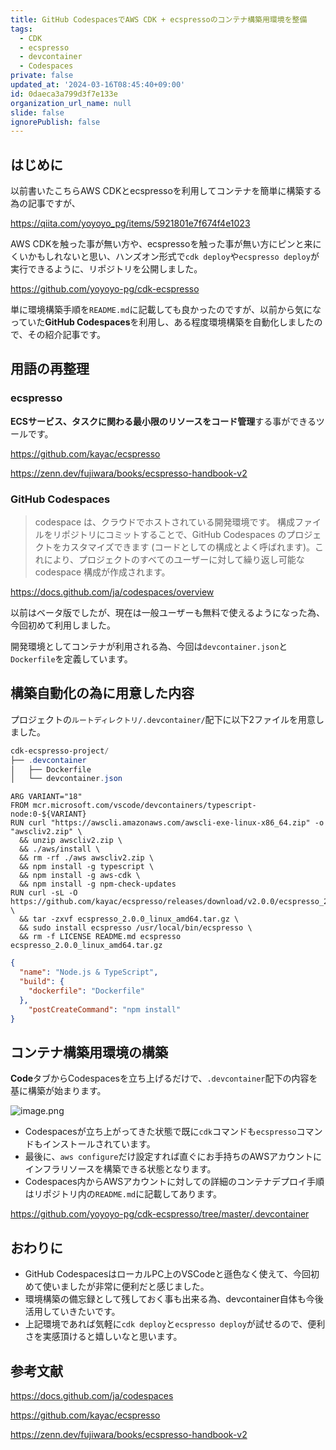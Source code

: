 ```yaml
---
title: GitHub CodespacesでAWS CDK + ecspressoのコンテナ構築用環境を整備
tags:
  - CDK
  - ecspresso
  - devcontainer
  - Codespaces
private: false
updated_at: '2024-03-16T08:45:40+09:00'
id: 0daeca3a799d3f7e133e
organization_url_name: null
slide: false
ignorePublish: false
---
```

## はじめに

以前書いたこちらAWS CDKとecspressoを利用してコンテナを簡単に構築する為の記事ですが、

https://qiita.com/yoyoyo_pg/items/5921801e7f674f4e1023

AWS CDKを触った事が無い方や、ecspressoを触った事が無い方にピンと来にくいかもしれないと思い、ハンズオン形式で`cdk deploy`や`ecspresso deploy`が実行できるように、リポジトリを公開しました。

https://github.com/yoyoyo-pg/cdk-ecspresso

単に環境構築手順を`README.md`に記載しても良かったのですが、以前から気になっていた**GitHub Codespaces**を利用し、ある程度環境構築を自動化しましたので、その紹介記事です。

## 用語の再整理

### ecspresso

**ECSサービス、タスクに関わる最小限のリソースをコード管理**する事ができるツールです。

https://github.com/kayac/ecspresso

https://zenn.dev/fujiwara/books/ecspresso-handbook-v2

### GitHub Codespaces

>codespace は、クラウドでホストされている開発環境です。 構成ファイルをリポジトリにコミットすることで、GitHub Codespaces のプロジェクトをカスタマイズできます (コードとしての構成とよく呼ばれます)。これにより、プロジェクトのすべてのユーザーに対して繰り返し可能な codespace 構成が作成されます。

https://docs.github.com/ja/codespaces/overview

以前はベータ版でしたが、現在は一般ユーザーも無料で使えるようになった為、今回初めて利用しました。

開発環境としてコンテナが利用される為、今回は`devcontainer.json`と`Dockerfile`を定義しています。

## 構築自動化の為に用意した内容

プロジェクトの`ルートディレクトリ/.devcontainer/`配下に以下2ファイルを用意しました。

```powershell
cdk-ecspresso-project/
├── .devcontainer
│   ├── Dockerfile
│   └── devcontainer.json
```

```Dockerfile:Dockerfile
ARG VARIANT="18"
FROM mcr.microsoft.com/vscode/devcontainers/typescript-node:0-${VARIANT}
RUN curl "https://awscli.amazonaws.com/awscli-exe-linux-x86_64.zip" -o "awscliv2.zip" \
  && unzip awscliv2.zip \
  && ./aws/install \
  && rm -rf ./aws awscliv2.zip \
  && npm install -g typescript \
  && npm install -g aws-cdk \
  && npm install -g npm-check-updates
RUN curl -sL -O https://github.com/kayac/ecspresso/releases/download/v2.0.0/ecspresso_2.0.0_linux_amd64.tar.gz \
  && tar -zxvf ecspresso_2.0.0_linux_amd64.tar.gz \
  && sudo install ecspresso /usr/local/bin/ecspresso \
  && rm -f LICENSE README.md ecspresso ecspresso_2.0.0_linux_amd64.tar.gz
```

```json:devcontainer.json
{
  "name": "Node.js & TypeScript",
  "build": {
    "dockerfile": "Dockerfile"
  },
    "postCreateCommand": "npm install"
}
```

## コンテナ構築用環境の構築

**Code**タブからCodespacesを立ち上げるだけで、`.devcontainer`配下の内容を基に構築が始まります。

![image.png](https://qiita-image-store.s3.ap-northeast-1.amazonaws.com/0/411902/ca04d821-2e31-dce7-851f-c7360cc1759f.png)

- Codespacesが立ち上がってきた状態で既に`cdk`コマンドも`ecspresso`コマンドもインストールされています。  
- 最後に、`aws configure`だけ設定すれば直ぐにお手持ちのAWSアカウントにインフラリソースを構築できる状態となります。
- Codespaces内からAWSアカウントに対しての詳細のコンテナデプロイ手順はリポジトリ内の`README.md`に記載してあります。

<https://github.com/yoyoyo-pg/cdk-ecspresso/tree/master/.devcontainer>

## おわりに

- GitHub CodespacesはローカルPC上のVSCodeと遜色なく使えて、今回初めて使いましたが非常に便利だと感じました。
- 環境構築の備忘録として残しておく事も出来る為、devcontainer自体も今後活用していきたいです。
- 上記環境であれば気軽に`cdk deploy`と`ecspresso deploy`が試せるので、便利さを実感頂けると嬉しいなと思います。

## 参考文献

https://docs.github.com/ja/codespaces

https://github.com/kayac/ecspresso

https://zenn.dev/fujiwara/books/ecspresso-handbook-v2
